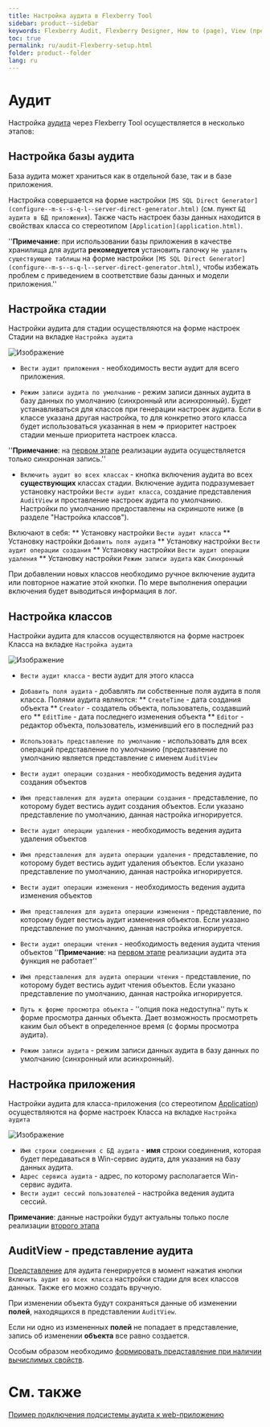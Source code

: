 ```yaml
---
title: Настройка аудита в Flexberry Tool
sidebar: product--sidebar
keywords: Flexberry Audit, Flexberry Designer, How to (page), View (представление)
toc: true
permalink: ru/audit-Flexberry-setup.html
folder: product--folder
lang: ru
---
```


# Аудит
Настройка [аудита](audit-web.html) через Flexberry Tool осуществляется в несколько этапов:

## Настройка базы аудита
База аудита может храниться как в отдельной базе, так и в базе приложения.

Настройка совершается на форме настройки `[MS SQL Direct Generator](configure--m-s--s-q-l--server-direct-generator.html)` (см. пункт `БД аудита в БД приложения`). Также часть настроек базы данных находится в свойствах класса со стереотипом `[Application](application.html)`.

''__Примечание__: при использовании базы приложения в качестве хранилища для аудита __рекомедуется__ установить галочку `Не удалять существующие таблицы` на форме настройки `[MS SQL Direct Generator](configure--m-s--s-q-l--server-direct-generator.html)`, чтобы избежать проблем с приведением в соответствие базы данных и модели приложения.''

## Настройка стадии

Настройки аудита для стадии осуществляются на форме настроек Стадии на вкладке `Настройка аудита`

![Изображение](/images/img/page/AuditCaseberrySetup/AuditSettingsStady.PNG)

* `Вести аудит приложения` - необходимость вести аудит для всего приложения.


* `Режим записи аудита по умолчанию` - режим записи данных аудита в базу данных по умолчанию (синхронный или асинхронный). Будет устанавливаться для классов при генерации настроек аудита. Если в классе указана другая настройка, то для конкретно этого класса будет использоваться указанная в нем => приоритет настроек стадии меньше приоритета настроек класса.

''__Примечание__: на [первом этапе](devprocess_audit-stages.html) реализации аудита осуществляется только синхронная запись.''


* `Включить аудит во всех классах` - кнопка включения аудита во всех __существующих__ классах стадии. Включение аудита подразумевает установку настройки `Вести аудит класса`, создание представления `AuditView` и проставление настроек аудита по умолчанию.
Настройки по умолчанию предоставлены на скриншоте ниже (в разделе "Настройка классов").

Включают в себя:
** Установку настройки `Вести аудит класса`
** Установку настройки `Добавить поля аудита`
** Установку настройки `Вести аудит операции создания`
** Установку настройки `Вести аудит операции удаления`
** Установку настройки `Режим записи аудита` как `Синхронный`

При добавлении новых классов необходимо ручное включение аудита или повторное нажатие этой кнопки.
 По мере выполнения операции включения будет выводиться информация в лог.

## Настройка классов

Настройки аудита для классов осуществляются на форме настроек Класса на вкладке `Настройка аудита`

![Изображение](/images/img/page/AuditCaseberrySetup/AuditSettingsClass.PNG)

* `Вести аудит класса` - вести аудит для этого класса
* `Добавить поля аудита` - добавлять ли собственные поля аудита в поля класса. Полями аудита являются:
** `CreateTime` - дата создания объекта 
** `Creator` - создатель объекта, пользователь, создавший его
** `EditTime` - дата последнего изменения объекта
** `Editor` - редактор объекта, пользователь, изменивший его в последний раз


* `Использовать представление по умолчанию` - использовать для всех операций представление по умолчанию (представление по умолчанию является представление с именем `AuditView`
* `Вести аудит операции создания` - необходимость ведения аудита создания объектов
* `Имя представления для аудита операции создания` - представление, по которому будет вестись аудит создания объектов. Если указано представление по умолчанию, данная настройка игнорируется.
* `Вести аудит операции удаления` - необходимость ведения аудита удаления объектов
* `Имя представления для аудита операции удаления` - представление, по которому будет вестись аудит удаления объектов. Если указано представление по умолчанию, данная настройка игнорируется.
* `Вести аудит операции изменения` - необходимость ведения аудита изменения объектов
* `Имя представления для аудита операции изменения` - представление, по которому будет вестись аудит изменения объектов. Если указано представление по умолчанию, данная настройка игнорируется.
* `Вести аудит операции чтения` - необходимость ведения аудита чтения объектов
''__Примечание__: на [первом этапе](devprocess_audit-stages.html) реализации аудита эта функция не работает''
* `Имя представления для аудита операции чтения` - представление, по которому будет вестись аудит чтения объектов. Если указано представление по умолчанию, данная настройка игнорируется.
* `Путь к форме просмотра объекта` - ''опция пока недоступна'' путь к форме просмотра данных объекта. Дает возможность просмотреть каким был объект в определенное время (с формы просмотра аудита).
* `Режим записи аудита` - режим записи данных аудита в базу данных по умолчанию (синхронный или асинхронный).

## Настройка приложения

Настройки аудита для класса-приложения (со стереотипом [Application](application.html)) осуществляются на форме настроек Класса на вкладке `Настройка аудита`

![Изображение](/images/img/page/AuditWebExample/AuditAppSettings.PNG)

* `Имя строки соединения с БД аудита` - __имя__ строки соединения, которая будет передаваться в Win-сервис аудита, для указания на базу данных аудита.
* `Адрес сервиса аудита` - адрес, по которому располагается Win-сервис аудита.
* `Вести аудит сессий пользователей` - настройка ведения аудита сессий.

__Примечание__: данные настройки будут актуальны только после реализации [второго этапа](devprocess_audit-stages.html)


## AuditView - представление аудита
[Представление](view-definition.html) для аудита генерируется в момент нажатия кнопки `Включить аудит во всех класса` настройки стадии для всех классов данных. Также его можно создать вручную.

При изменении объекта будут сохраняться данные об изменении __полей__, находящихся в представлении `AuditView`.

Если ни одно из измененных __полей__ не попадает в представление, запись об изменении __объекта__ все равно создается.

Особым образом необходимо [формировать представление при наличии вычислимых свойств](not-stored-properties-and-audit.html).

# См. также
[Пример подключения подсистемы аудита к web-приложению](audit-web-example.html)
